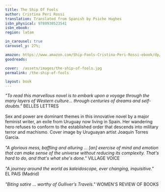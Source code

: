 ```yaml
---
title: The Ship Of Fools
author: Cristina Peri Rossi
translation: Translated from Spanish by Psiche Hughes
isbn_physical: 9780930523541
isbn_ebook: 
region: latam

in_carousel: true
carousel_y: 27%;

amazon: https://www.amazon.com/Ship-Fools-Cristina-Peri-Rossi-ebook/dp/B075FFXDV3/ref=sr_1_4?s=digital-text&ie=UTF8&qid=1505144939&sr=1-4
goodreads: 

cover:  /assets/images/the-ship-of-fools.jpg
permalink: /the-ship-of-fools

layout: book
---
```

*"To read this marvellous novel is to embark upon a voyage through the many layers of Western culture… through centuries of dreams and self-doubts."* BELLES LETTRES
<br><br>
Sex and power are dominant themes in this innovative novel by a major feminist writer, an exile from Uruguay now living in Spain. Her wandering hero refuses to conform to the established order that descends into military terror and machismo. Cover image by Uruguayan artist Joaquin Torres Garcia.
<br><br>
*"A glorious mess, baffling and alluring ... [an] exercise of mind and emotion that can make sense of the universe without reducing its complexity. That's hard to do, and that's what she's done."* VILLAGE VOICE
<br><br>
*"A journey around the world as kaleidoscope, ever changing, inquisitive."* EL PAIS (Madrid)
<br><br>
*"Biting satire ... worthy of Gulliver’s Travels."* WOMEN'S REVIEW OF BOOKS 